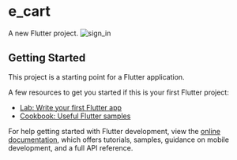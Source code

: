 # e_cart

A new Flutter project.
![sign_in](https://user-images.githubusercontent.com/80575917/217295403-f199d5af-bd91-46c8-b22f-08b690d4cd31.png)
## Getting Started

This project is a starting point for a Flutter application.

A few resources to get you started if this is your first Flutter project:

- [Lab: Write your first Flutter app](https://docs.flutter.dev/get-started/codelab)
- [Cookbook: Useful Flutter samples](https://docs.flutter.dev/cookbook)

For help getting started with Flutter development, view the
[online documentation](https://docs.flutter.dev/), which offers tutorials,
samples, guidance on mobile development, and a full API reference.
